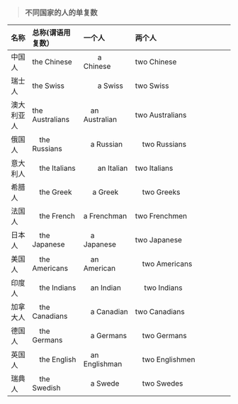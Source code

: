 > ### 不同国家的人的单复数
 	
名称  | 总称(谓语用复数）| 一个人       | 两个人
:-   |:- |:-  |:-
中国人　   | the Chinese　    |　　a Chinese　 | two Chinese
瑞士人　   | the Swiss　　     |　　a Swiss　　 | two Swiss
澳大利亚人 | the Australians　 |　an Australian | two Australians　　　　　　　　　　　　　　　　　
俄国人　 |　the Russians　|　a Russian　|　two Russians
意大利人 |　the Italians |　　an Italian　| two Italians
希腊人　|　the Greek　　|　 a Greek　　|　two Greeks
法国人　|　the French　| a Frenchman　| two Frenchmen
日本人　|　the Japanese　|　a Japanese　| two Japanese
美国人　|　the Americans |　an American |　two Americans
印度人　|　the Indians　|　an Indian　|　 two Indians
加拿大人 |　the Canadians |　a Canadian　| two Canadians
德国人　|　the Germans　|　a Germans　|　two Germans
英国人　|　the English　|　an Englishman |　two Englishmen
瑞典人　|　the Swedish　|　a Swede　　|　two Swedes　　　　